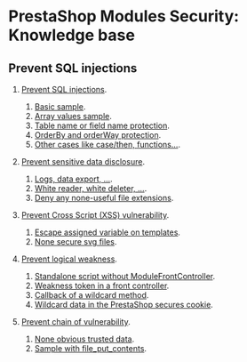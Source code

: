 # PrestaShop Modules Security: Knowledge base

## Prevent SQL injections

1. [Prevent SQL injections](/sql_injections/sql_injections.md).
    1. [Basic sample](/sql_injections/sql_injections.md#basic-sample).
    2. [Array values sample](/sql_injections/sql_injections.md#array-values-sample).
    3. [Table name or field name protection](/sql_injections/sql_injections.md#table-name-or-field-name-protection).
    4. [OrderBy and orderWay protection](/sql_injections/sql_injections.md#orderby-and-orderway-protection).
    5. [Other cases like case/then, functions…](/sql_injections/sql_injections.md#other-cases-like-case/then,-functions…).  


2. [Prevent sensitive data disclosure]().
    1. [Logs, data export, …]().
    2. [White reader, white deleter, …]().
    3. [Deny any none-useful file extensions]().


3. [Prevent Cross Script (XSS) vulnerability]().
    1. [Escape assigned variable on templates]().
    2. [None secure svg files]().


4. [Prevent logical weakness]().
    1. [Standalone script without ModuleFrontController]().
    2. [Weakness token in a front controller]().
    3. [Callback of a wildcard method]().
    4. [Wildcard data in the PrestaShop secures cookie]().


5. [Prevent chain of vulnerability]().
    1. [None obvious trusted data]().
    2. [Sample with file_put_contents]().

